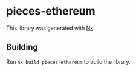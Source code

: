 # pieces-ethereum

This library was generated with [Nx](https://nx.dev).

## Building

Run `nx build pieces-ethereum` to build the library.
